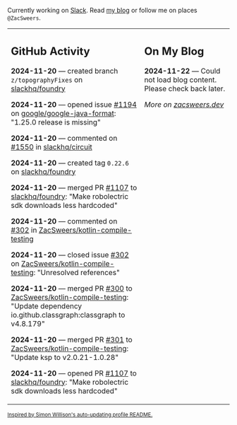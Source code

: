 Currently working on [Slack](https://slack.com/). Read [my blog](https://zacsweers.dev/) or follow me on places `@ZacSweers`.

<table><tr><td valign="top" width="60%">

## GitHub Activity
<!-- githubActivity starts -->
**2024-11-20** — created branch `z/topographyFixes` on [slackhq/foundry](https://github.com/slackhq/foundry)

**2024-11-20** — opened issue [#1194](https://github.com/google/google-java-format/issues/1194) on [google/google-java-format](https://github.com/google/google-java-format): "1.25.0 release is missing"

**2024-11-20** — commented on [#1550](https://github.com/slackhq/circuit/pull/1550#issuecomment-2489643567) in [slackhq/circuit](https://github.com/slackhq/circuit)

**2024-11-20** — created tag `0.22.6` on [slackhq/foundry](https://github.com/slackhq/foundry)

**2024-11-20** — merged PR [#1107](https://github.com/slackhq/foundry/pull/1107) to [slackhq/foundry](https://github.com/slackhq/foundry): "Make robolectric sdk downloads less hardcoded"

**2024-11-20** — commented on [#302](https://github.com/ZacSweers/kotlin-compile-testing/issues/302#issuecomment-2489261622) in [ZacSweers/kotlin-compile-testing](https://github.com/ZacSweers/kotlin-compile-testing)

**2024-11-20** — closed issue [#302](https://github.com/ZacSweers/kotlin-compile-testing/issues/302) on [ZacSweers/kotlin-compile-testing](https://github.com/ZacSweers/kotlin-compile-testing): "Unresolved references"

**2024-11-20** — merged PR [#300](https://github.com/ZacSweers/kotlin-compile-testing/pull/300) to [ZacSweers/kotlin-compile-testing](https://github.com/ZacSweers/kotlin-compile-testing): "Update dependency io.github.classgraph:classgraph to v4.8.179"

**2024-11-20** — merged PR [#301](https://github.com/ZacSweers/kotlin-compile-testing/pull/301) to [ZacSweers/kotlin-compile-testing](https://github.com/ZacSweers/kotlin-compile-testing): "Update ksp to v2.0.21-1.0.28"

**2024-11-20** — opened PR [#1107](https://github.com/slackhq/foundry/pull/1107) to [slackhq/foundry](https://github.com/slackhq/foundry): "Make robolectric sdk downloads less hardcoded"
<!-- githubActivity ends -->
</td><td valign="top" width="40%">

## On My Blog
<!-- blog starts -->
**2024-11-22** — Could not load blog content. Please check back later.
<!-- blog ends -->
_More on [zacsweers.dev](https://zacsweers.dev/)_
</td></tr></table>

<sub><a href="https://simonwillison.net/2020/Jul/10/self-updating-profile-readme/">Inspired by Simon Willison's auto-updating profile README.</a></sub>